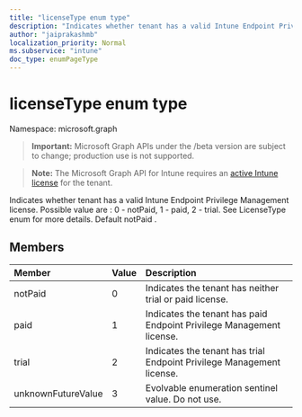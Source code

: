 ```yaml
---
title: "licenseType enum type"
description: "Indicates whether tenant has a valid Intune Endpoint Privilege Management license. Possible value are : 0 - notPaid, 1 - paid, 2 - trial. See LicenseType enum for more details. Default notPaid ."
author: "jaiprakashmb"
localization_priority: Normal
ms.subservice: "intune"
doc_type: enumPageType
---
```


# licenseType enum type

Namespace: microsoft.graph
> **Important:** Microsoft Graph APIs under the /beta version are subject to change; production use is not supported.

> **Note:** The Microsoft Graph API for Intune requires an [active Intune license](https://go.microsoft.com/fwlink/?linkid=839381) for the tenant.


Indicates whether tenant has a valid Intune Endpoint Privilege Management license. Possible value are : 0 - notPaid, 1 - paid, 2 - trial. See LicenseType enum for more details. Default notPaid .

## Members
|Member|Value|Description|
|:---|:---|:---|
|notPaid|0|Indicates the tenant has neither trial or paid license.|
|paid|1|Indicates the tenant has paid Endpoint Privilege Management license.|
|trial|2|Indicates the tenant has trial Endpoint Privilege Management license.|
|unknownFutureValue|3|Evolvable enumeration sentinel value. Do not use.|
